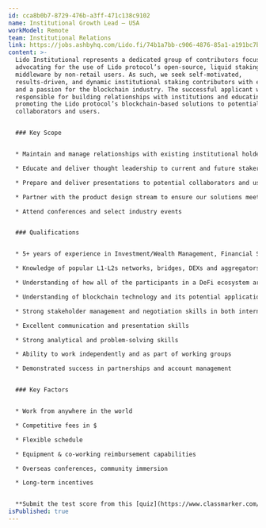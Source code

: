 ```yaml
---
id: cca8b0b7-8729-476b-a3ff-471c138c9102
name: Institutional Growth Lead – USA
workModel: Remote
team: Institutional Relations
link: https://jobs.ashbyhq.com/Lido.fi/74b1a7bb-c906-4876-85a1-a191bc7be70a/application
content: >-
  Lido Institutional represents a dedicated group of contributors focused on
  advocating for the use of Lido protocol’s open-source, liquid staking
  middleware by non-retail users. As such, we seek self-motivated,
  results-driven, and dynamic institutional staking contributors with experience
  and a passion for the blockchain industry. The successful applicant will be
  responsible for building relationships with institutions and educating and
  promoting the Lido protocol’s blockchain-based solutions to potential
  collaborators and users.


  ### Key Scope


  * Maintain and manage relationships with existing institutional holders by developing and executing proactive, creative, and ongoing contact initiatives

  * Educate and deliver thought leadership to current and future stakers, portraying the benefits of stETH and liquid staking

  * Prepare and deliver presentations to potential collaborators and users

  * Partner with the product design stream to ensure our solutions meet the needs of our collaborators

  * Attend conferences and select industry events


  ### Qualifications


  * 5+ years of experience in Investment/Wealth Management, Financial Services and Blockchain

  * Knowledge of popular L1-L2s networks, bridges, DEXs and aggregators, oracles, money markets, lending and borrowing protocols

  * Understanding of how all of the participants in a DeFi ecosystem are interconnected and drive value to each other

  * Understanding of blockchain technology and its potential applications

  * Strong stakeholder management and negotiation skills in both internal and external settings

  * Excellent communication and presentation skills

  * Strong analytical and problem-solving skills

  * Ability to work independently and as part of working groups

  * Demonstrated success in partnerships and account management


  ### Key Factors


  * Work from anywhere in the world

  * Competitive fees in $

  * Flexible schedule

  * Equipment & co-working reimbursement capabilities

  * Overseas conferences, community immersion

  * Long-term incentives


  **Submit the test score from this [quiz](https://www.classmarker.com/online-test/start/?quiz=ndn66ad44175b91c) and your application [here](https://jobs.ashbyhq.com/Lido.fi/74b1a7bb-c906-4876-85a1-a191bc7be70a/application)**
isPublished: true
---
```

